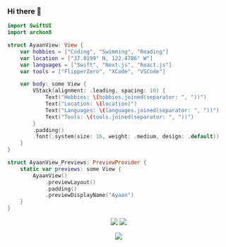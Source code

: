 ### Hi there 👋

``` swift
import SwiftUI
import archon8

struct AyaanView: View {
    var hobbies = ["Coding", "Swimming", "Reading"]
    var location = ["37.8199° N, 122.4786° W"]
    var languages = ["Swift", "Next.js", "React.js"]
    var tools = ["FlipperZero", "XCode", "VSCode"]

    var body: some View {
        VStack(alignment: .leading, spacing: 10) {
            Text("Hobbies: \(hobbies.joined(separator: ", "))")
            Text("Location: \(location)")
            Text("Languages: \(languages.joined(separator: ", "))")
            Text("Tools: \(tools.joined(separator: ", "))")
        }
        .padding()
        .font(.system(size: 16, weight: .medium, design: .default))
    }
}

struct AyaanView_Previews: PreviewProvider {
    static var previews: some View {
        AyaanView()
            .previewLayout()
            .padding()
            .previewDisplayName("Ayaan")
    }
}

```

<p align="center">
    <img src="https://github-readme-stats.vercel.app/api?username=ayaangrover&bg_color=30,0D1117,0D1117&title_color=fff&text_color=fff">
    <img src="https://github-readme-stats.vercel.app/api/top-langs/?username=ayaangrover&layout=donut&bg_color=30,0D1117,0D1117&text_color=ffffff&title_color=ffffff">
</p>

<p align="center">
    <source media="(prefers-color-scheme: dark)" srcset="https://streak-stats.demolab.com?user=ayaangrover&theme=dark" />
    <img src="https://streak-stats.demolab.com?user=ayaangrover&theme=dark"/>
</p>
